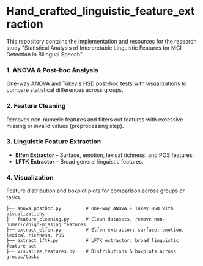 # Hand_crafted_linguistic_feature_extraction
This repository contains the implementation and resources for the research study "Statistical Analysis of Interpretable Linguistic Features for MCI Detection in Bilingual Speech".

### **1. ANOVA & Post-hoc Analysis**

One-way ANOVA and Tukey's HSD post-hoc tests with visualizations to compare statistical differences across groups.

### **2. Feature Cleaning**

Removes non-numeric features and filters out features with excessive missing or invalid values (preprocessing step).

### **3. Linguistic Feature Extraction**

* **Elfen Extractor** – Surface, emotion, lexical richness, and POS features.
* **LFTK Extractor** – Broad general linguistic features.

### **4. Visualization**

Feature distribution and boxplot plots for comparison across groups or tasks.


```
├── anova_posthoc.py         # One-way ANOVA + Tukey HSD with visualizations
├── feature_cleaning.py      # Clean datasets, remove non-numeric/high-missing features
├── extract_elfen.py         # Elfen extractor: surface, emotion, lexical richness, POS
├── extract_lftk.py          # LFTK extractor: broad linguistic feature set
├── visualize_features.py    # Distributions & boxplots across groups/tasks
```
